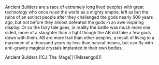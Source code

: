 Ancient Builders are a race of extremely long lived peoples with great technology who once ruled the world as a mighty empire, left as but the ruins of an extinct people after they challenged the gods nearly 600 years ago, but not before they almost defeated the gods in an awe inspiring display. Or so the fairy tale goes, in reality the battle was much more one sided, more of a slaughter than a fight though the AB did take a few gods down with them. AB are more frail than other peoples, a result of living to a maximum of a thousand years by less than natural means, but can fly with anti-gravity magical crystals implanted in their own bodies.

Ancient Builders
 [[CJ_The_Mage]]
 [[Masengp9]]